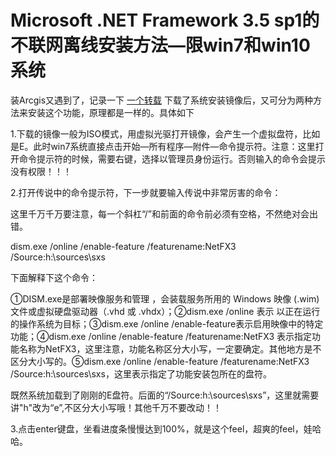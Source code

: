 # Microsoft .NET Framework 3.5 sp1的不联网离线安装方法—限win7和win10系统


<!--more-->

装Arcgis又遇到了，记录一下
[一个转载](http://blog.sina.com.cn/s/blog_5f1077ed0102wlnp.html)
下载了​系统安装镜像后，又可分为两种方法来安装这个功能，原理都是一样的。具体如下

1.​下载的镜像一般为ISO模式，用虚拟光驱打开镜像，会产生一个虚拟盘符，比如是E。此时win7系统直接点击开始—所有程序—附件—命令提示符。注意：这里打开命令提示符的时候，需要右键，选择以管理员身份运行。否则输入的命令会提示没有权限！！！

​2.打开传说中的命令提示符，下一步就要输入传说中非常厉害的命令：

这里千万千万要注意​，每一个斜杠“/”和前面的命令前必须有空格，不然绝对会出错。

dism.exe /online /enable-feature /featurename:NetFX3 /Source:h:\sources\sxs​

下面解释下这个命令：​

①DISM.exe是部署映像服务和管理 ，会装载服务所用的 Windows 映像 (.wim) 文件或虚拟硬盘驱动器（.vhd 或 .vhdx）；②dism.exe /online 表示 以正在运行的操作系统为目标；​③​dism.exe /online /enable-feature表示启用映像中的特定功能；④dism.exe /online /enable-feature /featurename:NetFX3 表示指定功能名称为NetFX3，这里注意，功能名称区分大小写，一定要确定。其他地方是不区分大小写的。⑤dism.exe /online /enable-feature /featurename:NetFX3 /Source:h:\sources\sxs​，这里表示指定了功能安装包所在的盘符。

既然系统加载到了刚刚的E盘符。后面的“/Source:h:\sources\sxs”​，这里就需要讲"h"改为“e”,不区分大小写哦！其他千万不要改动！！

3.​点击enter键盘，坐看进度条慢慢达到100%，就是这个feel，超爽的feel，娃哈哈。


